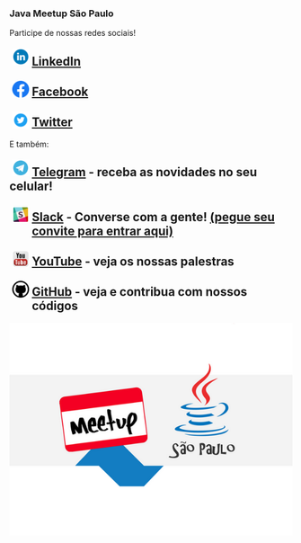 ### Java Meetup São Paulo
 
Participe de nossas redes sociais!

<img style="float: left;margin: 5px" width="30" src="img/linkedin.png"/>

## [LinkedIn](https://www.linkedin.com/company/java-meetup-sp/) 
 
<img style="float: left;margin: 5px" width="30" src="img/facebook.png"/>

## [Facebook](https://www.facebook.com/JavaMeetupSP) 
  

<img style="float: left;margin: 5px" width="30" src="img/twitter.png"/>

## [Twitter](https://twitter.com/JavaMeetupSampa)

E também: 

<img style="float: left;margin: 5px" width="30" src="img/telegram.png"/>

## [Telegram](https://t.me/JavaMeetupSPnews) - receba as novidades no seu celular!

<img style="float: left;margin: 5px" width="30" src="img/slack.png"/>

## [Slack](https://javameetup.slack.com) - Converse com a gente! [(pegue seu convite para entrar aqui)](https://join.slack.com/t/javameetup/shared_invite/enQtMzE3MDIyNzczMjM2LTM0MzM5ZGNkODkzNjAxZjdmZjFkNWU2NTUzYmFiZjNhYjhjOTc3MjlmNzc0ZDZhYTg2ZmU0ODI2YjMyNGMyYzA)

<img style="float: left;margin: 5px" width="30" src="img/youtube.png"/>

## [YouTube](https://www.youtube.com/channel/UCjQtPPwMApg6mjEX-6wiXwA) - veja os nossas palestras

<img style="float: left;margin: 5px" width="30" src="img/github.png"/>

## [GitHub](https://github.com/meetupjavasaopaulo) - veja e contribua com nossos códigos

![logo](img/javameetupsp.jpg)
 
